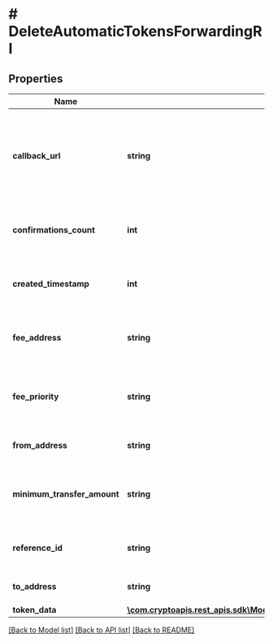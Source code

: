 # # DeleteAutomaticTokensForwardingRI

## Properties

Name | Type | Description | Notes
------------ | ------------- | ------------- | -------------
**callback_url** | **string** | Represents the URL that is set by the customer where the callback will be received at. The callback notification will be received only if and when the event occurs. &#x60;We support ONLY httpS type of protocol&#x60;. |
**confirmations_count** | **int** | Represents the number of confirmations, i.e. the amount of blocks that have been built on top of this block. |
**created_timestamp** | **int** | Defines the specific time/date when the automatic forwarding was created in Unix Timestamp. |
**fee_address** | **string** | Represents the specific fee address, which is always automatically generated. Users must fund it. |
**fee_priority** | **string** | Represents the fee priority of the automation, whether it is \&quot;SLOW\&quot;, \&quot;STANDARD\&quot; or \&quot;FAST\&quot;. |
**from_address** | **string** | Represents the hash of the address that forwards the tokens. |
**minimum_transfer_amount** | **string** | Represents the minimum transfer amount of the tokens in the &#x60;fromAddress&#x60; that can be allowed for an automatic forwarding. |
**reference_id** | **string** | Represents a unique ID used to reference the specific callback subscription. |
**to_address** | **string** | Represents the hash of the address the tokens are forwarded to. |
**token_data** | [**\com.cryptoapis.rest_apis.sdk\Model\DeleteAutomaticTokensForwardingRITS**](DeleteAutomaticTokensForwardingRITS.md) |  |

[[Back to Model list]](../../README.md#models) [[Back to API list]](../../README.md#endpoints) [[Back to README]](../../README.md)
